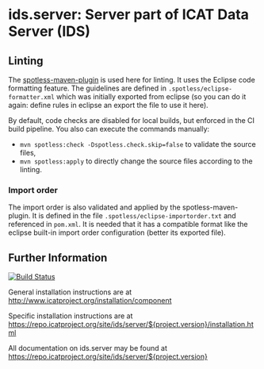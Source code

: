 # ids.server: Server part of ICAT Data Server (IDS)

## Linting
The [spotless-maven-plugin](https://mvnrepository.com/artifact/com.diffplug.spotless/spotless-maven-plugin) is used here for linting. It uses the Eclipse code formatting feature. The guidelines are defined in `.spotless/eclipse-formatter.xml` which was initially exported from eclipse (so you can do it again: define rules in eclipse an export the file to use it here).

By default, code checks are disabled for local builds, but enforced in the CI build pipeline.
You also can execute the commands manually:
* `mvn spotless:check -Dspotless.check.skip=false` to validate the source files,
* `mvn spotless:apply` to directly change the source files according to the linting.

### Import order
The import order is also validated and applied by the spotless-maven-plugin. It is defined in the file `.spotless/eclipse-importorder.txt` and referenced in `pom.xml`. It is needed that it has a compatible format like the eclipse built-in import order configuration (better its exported file).

## Further Information
[![Build Status](https://github.com/icatproject/ids.server/workflows/CI%20Build/badge.svg?branch=master)](https://github.com/icatproject/ids.server/actions?query=workflow%3A%22CI+Build%22)

General installation instructions are at http://www.icatproject.org/installation/component

Specific installation instructions are
at https://repo.icatproject.org/site/ids/server/${project.version}/installation.html

All documentation on ids.server may be found at https://repo.icatproject.org/site/ids/server/${project.version}
